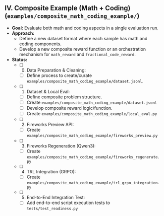 ## IV. Composite Example (Math + Coding) (`examples/composite_math_coding_example/`)
*   **Goal:** Evaluate both math and coding aspects in a single evaluation run.
*   **Approach:**
    *   Define a new dataset format where each sample has math and coding components.
    *   Develop a new composite reward function or an orchestration mechanism for `math_reward` and `fractional_code_reward`.
*   **Status:**
    *   [ ] 0. Data Preparation & Cleaning:
        *   [ ] Define process to create/curate `examples/composite_math_coding_example/dataset.jsonl`.
    *   [ ] 1. Dataset & Local Eval:
        *   [ ] Define composite problem structure.
        *   [ ] Create `examples/composite_math_coding_example/dataset.jsonl`
        *   [ ] Develop composite reward logic/function.
        *   [ ] Create `examples/composite_math_coding_example/local_eval.py`
    *   [ ] 2. Fireworks Preview API:
        *   [ ] Create `examples/composite_math_coding_example/fireworks_preview.py`
    *   [ ] 3. Fireworks Regeneration (Qwen3):
        *   [ ] Create `examples/composite_math_coding_example/fireworks_regenerate.py`
    *   [ ] 4. TRL Integration (GRPO):
        *   [ ] Create `examples/composite_math_coding_example/trl_grpo_integration.py`
    *   [ ] 5. End-to-End Integration Test:
        *   [ ] Add end-to-end script execution tests to `tests/test_readiness.py`
